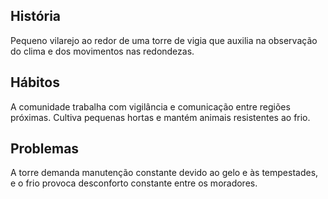 ## História  
Pequeno vilarejo ao redor de uma torre de vigia que auxilia na observação do clima e dos movimentos nas redondezas.

## Hábitos  
A comunidade trabalha com vigilância e comunicação entre regiões próximas. Cultiva pequenas hortas e mantém animais resistentes ao frio.

## Problemas  
A torre demanda manutenção constante devido ao gelo e às tempestades, e o frio provoca desconforto constante entre os moradores.